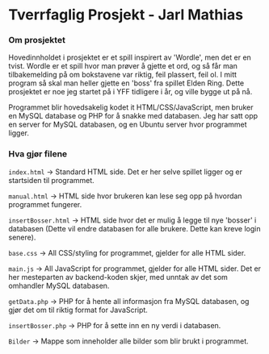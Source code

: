 # Tverrfaglig Prosjekt - Jarl Mathias

### Om prosjektet
Hovedinnholdet i prosjektet er et spill inspirert av 'Wordle', men det er en tvist. Wordle er et spill hvor man prøver å gjette et ord, og så får man tilbakemelding på om bokstavene var riktig, feil plassert, feil ol. I mitt program så skal man heller gjette en 'boss' fra spillet Elden Ring. Dette prosjektet er noe jeg startet på i YFF tidligere i år, og ville bygge ut på nå.

Programmet blir hovedsakelig kodet it HTML/CSS/JavaScript, men bruker en MySQL database og PHP for å snakke med databasen. Jeg har satt opp en server for MySQL databasen, og en Ubuntu server hvor programmet ligger.

### Hva gjør filene
``index.html`` → Standard HTML side. Det er her selve spillet ligger og er startsiden til programmet.

``manual.html`` → HTML side hvor brukeren kan lese seg opp på hvordan programmet fungerer.

``insertBosser.html`` → HTML side hvor det er mulig å legge til nye 'bosser' i databasen (Dette vil endre databasen for alle brukere. Dette kan kreve login senere).

``base.css`` → All CSS/styling for programmet, gjelder for alle HTML sider.

``main.js`` → All JavaScript for programmet, gjelder for alle HTML sider. Det er her mesteparten av backend-koden skjer, med unntak av det som omhandler MySQL databasen.

``getData.php`` → PHP for å hente all informasjon fra MySQL databasen, og gjør det om til riktig format for JavaScript.

``insertBosser.php`` → PHP for å sette inn en ny verdi i databasen.

``Bilder`` → Mappe som inneholder alle bilder som blir brukt i programmet.
